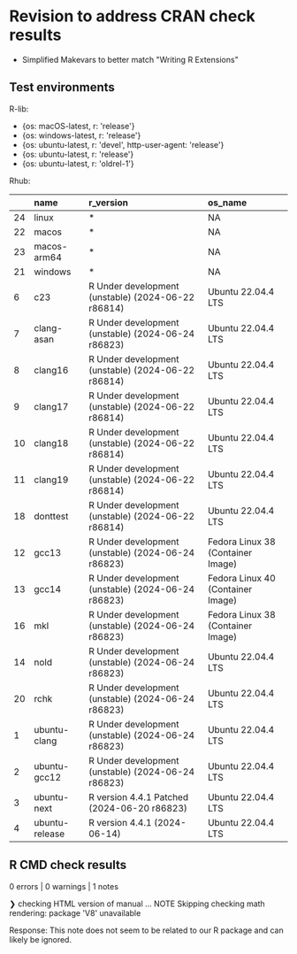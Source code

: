 # Revision to address CRAN check results

* Simplified Makevars to better match "Writing R Extensions"

## Test environments

R-lib:

- {os: macOS-latest,   r: 'release'}
- {os: windows-latest, r: 'release'}
- {os: ubuntu-latest,   r: 'devel', http-user-agent: 'release'}
- {os: ubuntu-latest,   r: 'release'}
- {os: ubuntu-latest,   r: 'oldrel-1'}

Rhub:


|   |name           |r_version                                          |os_name                           |
|:--|:--------------|:--------------------------------------------------|:---------------------------------|
|24 |linux          |*                                                  |NA                                |
|22 |macos          |*                                                  |NA                                |
|23 |macos-arm64    |*                                                  |NA                                |
|21 |windows        |*                                                  |NA                                |
|6  |c23            |R Under development (unstable) (2024-06-22 r86814) |Ubuntu 22.04.4 LTS                |
|7  |clang-asan     |R Under development (unstable) (2024-06-24 r86823) |Ubuntu 22.04.4 LTS                |
|8  |clang16        |R Under development (unstable) (2024-06-22 r86814) |Ubuntu 22.04.4 LTS                |
|9  |clang17        |R Under development (unstable) (2024-06-22 r86814) |Ubuntu 22.04.4 LTS                |
|10 |clang18        |R Under development (unstable) (2024-06-22 r86814) |Ubuntu 22.04.4 LTS                |
|11 |clang19        |R Under development (unstable) (2024-06-22 r86814) |Ubuntu 22.04.4 LTS                |
|18 |donttest       |R Under development (unstable) (2024-06-22 r86814) |Ubuntu 22.04.4 LTS                |
|12 |gcc13          |R Under development (unstable) (2024-06-24 r86823) |Fedora Linux 38 (Container Image) |
|13 |gcc14          |R Under development (unstable) (2024-06-24 r86823) |Fedora Linux 40 (Container Image) |
|16 |mkl            |R Under development (unstable) (2024-06-24 r86823) |Fedora Linux 38 (Container Image) |
|14 |nold           |R Under development (unstable) (2024-06-24 r86823) |Ubuntu 22.04.4 LTS                |
|20 |rchk           |R Under development (unstable) (2024-06-24 r86823) |Ubuntu 22.04.4 LTS                |
|1  |ubuntu-clang   |R Under development (unstable) (2024-06-24 r86823) |Ubuntu 22.04.4 LTS                |
|2  |ubuntu-gcc12   |R Under development (unstable) (2024-06-24 r86823) |Ubuntu 22.04.4 LTS                |
|3  |ubuntu-next    |R version 4.4.1 Patched (2024-06-20 r86823)        |Ubuntu 22.04.4 LTS                |
|4  |ubuntu-release |R version 4.4.1 (2024-06-14)                       |Ubuntu 22.04.4 LTS                |


## R CMD check results

0 errors | 0 warnings | 1 notes

❯ checking HTML version of manual ... NOTE
  Skipping checking math rendering: package 'V8' unavailable

Response: This note does not seem to be related to our R package and can likely be ignored. 
